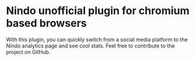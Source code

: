 # Nindo unofficial plugin for chromium based browsers

With this plugin, you can quickly switch from a social media platform to the Nindo analytics page and see cool stats. Feel free to contribute to the project on GitHub.
